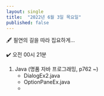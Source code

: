 ```yaml
---
layout: single
title:  "2022년 6월 3일 목요일"
published: false
---
```


🖋️ 필연의 길을 따라 집요하게...

✔️ 오전 00시 21분



1. Java (명품 자바 프로그래밍, p762 ~)
   - DialogEx2.java
   - OptionPaneEx.java
   - 
